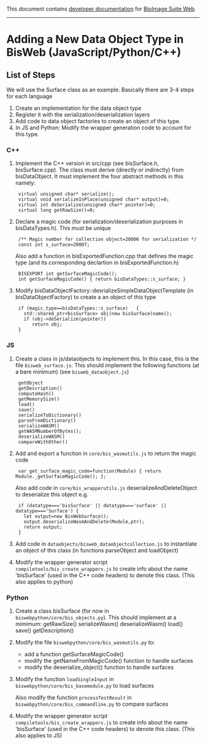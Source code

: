This document contains [developer documentation](README.md) for
[BioImage Suite Web](https://bioimagesuiteweb.github.io/webapp/). 

---

# Adding a New Data Object Type in BisWeb (JavaScript/Python/C++) 

## List of Steps

We will use the Surface class as an example. Basically there are 3-4 steps for
each language

1. Create an implementation for the data object type
2. Register it with the serialization/deserialization layers
3. Add code to data object factories to create an object of this type.
4. In JS and Python: Modify the wrapper generation code to account for this type.

### C++ 

1. Implement the C++ version in src/cpp (see bisSurface.h,
   bisSurface.cpp). The class must derive (directly or indirectly) from
   bisDataObject. It must implement the four abstract methods in this namely:
   
        virtual unsigned char* serialize();
        virtual void serializeInPlace(unsigned char* output)=0;
        virtual int deSerialize(unsigned char* pointer)=0;
        virtual long getRawSize()=0;
      
2. Declare a magic code (for serialization/deserialization purposes in
   bisDataTypes.h). This must be unique
   
        /** Magic number for collection object=20006 for serialization */
        const int s_surface=20007;

    Also add a function in bisExportedFunction.cpp that defines the magic type (and
    its corresponding declartion in bisExportedFunction.h)
   
        BISEXPORT int getSurfaceMagicCode();
        int getSurfaceMagicCode() { return bisDataTypes::s_surface; }

4. Modify bisDataObjectFactory::desrializeSimpleDataObjectTemplate (in
   bisDataObjectFactory) to create a an object of this type
   
   
        if (magic_type==bisDataTypes::s_surface)   {
          std::shared_ptr<bisSurface> obj(new bisSurface(name));
          if (obj->deSerialize(pointer))
             return obj;
        }


### JS

1. Create a class in js/dataobjects to implement this. In this case, this is
   the file `bisweb_surface.js`. This should implement the following functions
   (at a bare minimum) (see `bisweb_dataobject.js`)
   
        getObject
        getDescription()
        computeHash()
        getMemorySize()
        load()
        save()
        serializeToDictionary()
        parseFromDictionary()
        serializeWASM()
        getWASMNumberOfBytes();
        deserializeWASM()
        compareWithOther()
        
2. Add and export a function in `core/bis_wasmutils.js` to return the magic code

        var get_surface_magic_code=function(Module) { return Module._getSurfaceMagicCode(); };
        
   Also add code in `core/bis_wrapperutils.js` deserializeAndDeleteObject to deserialize this
   object e.g.
   
        if (datatype==='bisSurface' || datatype==='surface' || datatype==='Surface') {
          let output=new BisWebSurface();
          output.deserializeWasmAndDelete(Module,ptr);
          return output;
        }

3. Add code in `dataobjects/bisweb_dataobjectcollection.js` to instantiate an
   object of this class (in functions parseObject and loadObject)
   
4. Modify the wrapper generator script `compiletools/bis_create_wrappers.js`
   to create info about the name 'bisSurface' (used in the C++ code headers)
   to denote this class. (This also applies to python)
   
   
### Python

1. Create a class bisSurface (for now in
   `biswebpython/core/bis_objects.py`). This should implement at a mimimum:
       getRawSize()
       serializeWasm()
       deserializeWasm()
       load()
       save()
       getDescription()
       

2. Modify the file `biswebpython/core/bis_wasmutils.py` to:

    * add a function getSurfaceMagicCode()
    * modify the getNameFromMagicCode() function to handle surfaces
    * modify the deserialize_object() function to handle surfaces

3. Modify the function `loadSingleInput` in `biswebpython/core/bis_basemodule.py` to load
   surfaces
    
   Also modify the function `processTestResult` in
   `biswebpython/core/bis_commandline.py` to compare surfaces
   
4. Modify the wrapper generator script `compiletools/bis_create_wrappers.js`
   to create info about the name 'bisSurface' (used in the C++ code headers)
   to denote this class. (This also applies to JS)
   

   
       
   





        
